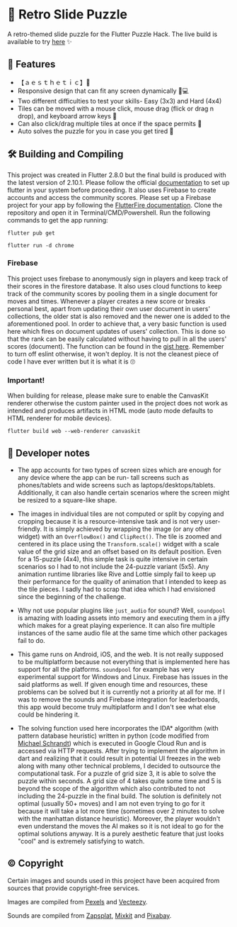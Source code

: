# 🧩 Retro Slide Puzzle
A retro-themed slide puzzle for the Flutter Puzzle Hack.
The live build is available to try [here](https://n-puzzle-solver-1.web.app/) ✨

## 🚀 Features 
- 【﻿ａｅｓｔｈｅｔｉｃ】🌆
- Responsive design that can fit any screen dynamically 📱💻
- Two different difficulties to test your skills- Easy (3x3) and Hard (4x4)
- Tiles can be moved with a mouse click, mouse drag (flick or drag n drop), and keyboard arrow keys 🦾
- Can also click/drag multiple tiles at once if the space permits 👀
- Auto solves the puzzle for you in case you get tired 🤖

## 🛠️ Building and Compiling 
This project was created in Flutter 2.8.0 but the final build is produced with the latest version of 2.10.1. Please follow the official [documentation](https://docs.flutter.dev/get-started/install) to set up flutter in your system before proceeding. It also uses Firebase to create accounts and access the community scores. Please set up a Firebase project for your app by following the [FlutterFire documentation](https://firebase.flutter.dev/docs/overview/#installation). Clone the repository and open it in Terminal/CMD/Powershell. Run the following commands to get the app running:

`flutter pub get`

`flutter run -d chrome`

### Firebase
This project uses firebase to anonymously sign in players and keep track of their scores in the firestore database. It also uses cloud functions to keep track of the community scores by pooling them in a single document for moves and times. Whenever a player creates a new score or breaks personal best, apart from updating their own user document in users' collections, the older stat is also removed and the newer one is added to the aforementioned pool. In order to achieve that, a very basic function is used here which fires on document updates of users' collection. This is done so that the rank can be easily calculated without having to pull in all the users' scores (document). The function can be found in the [gist here](https://gist.github.com/ashishbeck/2f5f3d1ab376d09a5cb5445b751380e8). Remember to turn off eslint otherwise, it won't deploy. It is not the cleanest piece of code I have ever written but it is what it is 🙄

### Important!
When building for release, please make sure to enable the CanvasKit renderer otherwise the custom painter used in the project does not work as intended and produces artifacts in HTML mode (auto mode defaults to HTML renderer for mobile devices).

`flutter build web --web-renderer canvaskit`

## 📓 Developer notes
- The app accounts for two types of screen sizes which are enough for any device where the app can be run- tall screens such as phones/tablets and wide screens such as laptops/desktops/tablets. Additionally, it can also handle certain scenarios where the screen might be resized to a square-like shape.

- The images in individual tiles are not computed or split by copying and cropping because it is a resource-intensive task and is not very user-friendly. It is simply achieved by wrapping the image (or any other widget) with an `OverflowBox()` and `ClipRect()`. The tile is zoomed and centered in its place using the `Transform.scale()` widget with a scale value of the grid size and an offset based on its default position. Even for a 15-puzzle (4x4), this simple task is quite intensive in certain scenarios so I had to not include the 24-puzzle variant (5x5). Any animation runtime libraries like Rive and Lottie simply fail to keep up their performance for the quality of animation that I intended to keep as the tile pieces. I sadly had to scrap that idea which I had envisioned since the beginning of the challenge.

- Why not use popular plugins like `just_audio` for sound? Well, `soundpool` is amazing with loading assets into memory and executing them in a jiffy which makes for a great playing experience. It can also fire multiple instances of the same audio file at the same time which other packages fail to do.

- This game runs on Android, iOS, and the web. It is not really supposed to be multiplatform because not everything that is implemented here has support for all the platforms. `soundpool` for example has very experimental support for Windows and Linux. Firebase has issues in the said platforms as well. If given enough time and resources, these problems can be solved but it is currently not a priority at all for me. If I was to remove the sounds and Firebase integration for leaderboards, this app would become truly multiplatform and I don't see what else could be hindering it.

- The solving function used here incorporates the IDA* algorithm (with pattern database heuristic) written in python (code modified from [Michael Schrandt](https://github.com/mschrandt/NPuzzle)) which is executed in Google Cloud Run and is accessed via HTTP requests. After trying to implement the algorithm in dart and realizing that it could result in potential UI freezes in the web along with many other technical problems, I decided to outsource the computational task. For a puzzle of grid size 3, it is able to solve the puzzle within seconds. A grid size of 4 takes quite some time and 5 is beyond the scope of the algorithm which also contributed to not including the 24-puzzle in the final build. The solution is definitely not optimal (usually 50+ moves) and I am not even trying to go for it because it will take a lot more time (sometimes over 2 minutes to solve with the manhattan distance heuristic). Moreover, the player wouldn't even understand the moves the AI makes so it is not ideal to go for the optimal solutions anyway. It is a purely aesthetic feature that just looks "cool" and is extremely satisfying to watch.


## © Copyright
Certain images and sounds used in this project have been acquired from sources that provide copyright-free services.

Images are compiled from [Pexels](https://www.pexels.com/) and [Vecteezy](https://vecteezy.com/).

Sounds are compiled from [Zapsplat](https://www.zapsplat.com/), [Mixkit](https://mixkit.co/) and [Pixabay](https://pixabay.com/).